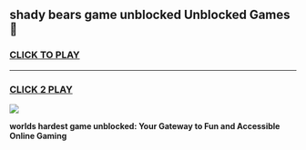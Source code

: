 
## shady bears game unblocked Unblocked Games👋
<h3>
<a href="https://premium.freeplayer.one?title=shady_bears_game_unblocked&ref=16F">CLICK TO PLAY</a></h3>
<hr>

<h3>
<a href="https://premium.freeplayer.one?title=shady_bears_game_unblocked&ref=16F">CLICK 2 PLAY</a>
  
</h3>

<a href="https://premium.freeplayer.one?title=shady_bears_game_unblocked&ref=16F/"><img src="https://clearcache.store/games.png"></a>


**worlds hardest game unblocked: Your Gateway to Fun and Accessible Online Gaming**
